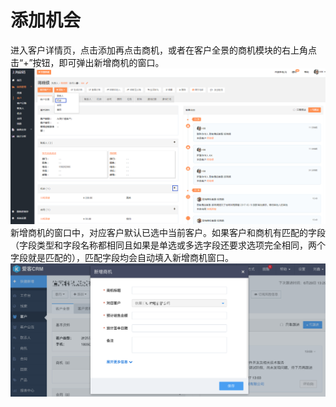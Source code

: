 # 添加机会

进入客户详情页，点击添加再点击商机，或者在客户全景的商机模块的右上角点击“+”按钮，即可弹出新增商机的窗口。![](/assets/lix添加机会.png)新增商机的窗口中，对应客户默认已选中当前客户。如果客户和商机有匹配的字段（字段类型和字段名称都相同且如果是单选或多选字段还要求选项完全相同，两个字段就是匹配的），匹配字段均会自动填入新增商机窗口。![](/assets/添加商机02.png)

